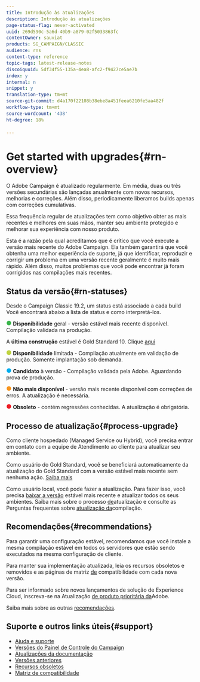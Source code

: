 ```yaml
---
title: Introdução às atualizações
description: Introdução às atualizações
page-status-flag: never-activated
uuid: 269d590c-5a6d-40b9-a879-02f5033863fc
contentOwner: sauviat
products: SG_CAMPAIGN/CLASSIC
audience: rns
content-type: reference
topic-tags: latest-release-notes
discoiquuid: 5df34f55-135a-4ea8-afc2-f9427ce5ae7b
index: y
internal: n
snippet: y
translation-type: tm+mt
source-git-commit: d4a170f22108b38ebe8a451feea6210fe5aa482f
workflow-type: tm+mt
source-wordcount: '438'
ht-degree: 18%

---
```



# Get started with upgrades{#rn-overview}

O Adobe Campaign é atualizado regularmente. Em média, duas ou três versões secundárias são lançadas anualmente com novos recursos, melhorias e correções. Além disso, periodicamente liberamos builds apenas com correções cumulativas.

Essa frequência regular de atualizações tem como objetivo obter as mais recentes e melhores em suas mãos, manter seu ambiente protegido e melhorar sua experiência com nosso produto.

Esta é a razão pela qual acreditamos que é crítico que você execute a versão mais recente do Adobe Campaign. Ela também garantirá que você obtenha uma melhor experiência de suporte, já que identificar, reproduzir e corrigir um problema em uma versão recente geralmente é muito mais rápido. Além disso, muitos problemas que você pode encontrar já foram corrigidos nas compilações mais recentes.

## Status da versão{#rn-statuses}

Desde o Campaign Classic 19.2, um status está associado a cada build Você encontrará abaixo a lista de status e como interpretá-los.

![](assets/do-not-localize/green3.png) **Disponibilidade** geral - versão estável mais recente disponível. Compilação validada na produção.

A **última construção** estável é Gold Standard 10. Clique [aqui](../../rn/using/gold-standard.md)

![](assets/do-not-localize/limited.png) **Disponibilidade** limitada - Compilação atualmente em validação de produção. Somente implantação sob demanda.

![](assets/do-not-localize/blue3.png) **Candidato** à versão - Compilação validada pela Adobe. Aguardando prova de produção.

![](assets/do-not-localize/orange3.png) **Não mais disponível** - versão mais recente disponível com correções de erros. A atualização é necessária.

![](assets/do-not-localize/red3.png) **Obsoleto** - contém regressões conhecidas. A atualização é obrigatória.

## Processo de atualização{#process-upgrade}

Como cliente hospedado (Managed Service ou Hybrid), você precisa entrar em contato com a equipe de Atendimento ao cliente para atualizar seu ambiente.

Como usuário do Gold Standard, você se beneficiará automaticamente da atualização do Gold Standard com a versão estável mais recente sem nenhuma ação. [Saiba mais](https://helpx.adobe.com/br/campaign/kb/gold-standard.html)

Como usuário local, você pode fazer a atualização. Para fazer isso, você precisa [baixar a versão](https://experience.adobe.com/#/downloads/content/software-distribution/en/campaign.html) estável mais recente e atualizar todos os seus ambientes. Saiba mais sobre o processo [de](https://helpx.adobe.com/br/campaign/kb/acc-build-upgrade.html)atualização e consulte as Perguntas frequentes sobre [atualização da](https://helpx.adobe.com/br/campaign/kb/build-upgrade-faq.html)compilação.

## Recomendações{#recommendations}

Para garantir uma configuração estável, recomendamos que você instale a mesma compilação estável em todos os servidores que estão sendo executados na mesma configuração de cliente.

Para manter sua implementação atualizada, leia os recursos [](../../rn/using/deprecated-features.md) obsoletos e removidos e as páginas de matriz [de](../../rn/using/compatibility-matrix.md) compatibilidade com cada nova versão.

Para ser informado sobre novos lançamentos de solução de Experience Cloud, inscreva-se na Atualização [de produto prioritária da](https://www.adobe.com/subscription/priority-product-update.html)Adobe.

Saiba mais sobre as outras [recomendações](https://helpx.adobe.com/campaign/kb/acc-build-upgrade.html#Recommendations).

## Suporte e outros links úteis{#support}

* [Ajuda e suporte](https://helpx.adobe.com/campaign/kb/ac-support.html#acc-support)
* [Versões do Painel de Controle do Campaign](https://docs.adobe.com/content/help/pt-BR/control-panel/using/release-notes.html)
* [Atualizações da documentação](../../rn/using/documentation-updates.md)
* [Versões anteriores](../../rn/using/release--20-1.md)
* [Recursos obsoletos](../../rn/using/deprecated-features.md)
* [Matriz de compatibilidade](../../rn/using/compatibility-matrix.md)

